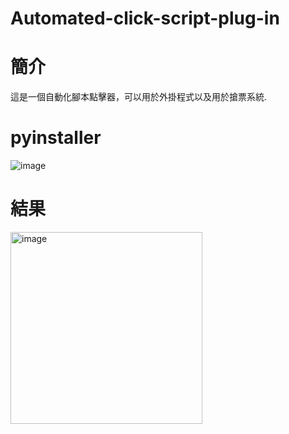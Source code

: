 # Automated-click-script-plug-in
# 簡介
這是一個自動化腳本點擊器，可以用於外掛程式以及用於搶票系統.
# pyinstaller
![image](https://github.com/chris911024/Automated-click-script-plug-in/assets/67829896/0c44677a-5b55-4df2-81df-1e9b8dd3b9d2)

# 結果
<img width="307" alt="image" src="https://github.com/chris911024/Automated-click-script-plug-in/assets/67829896/9c09d9ff-5875-409b-801b-a71663bee55e">


